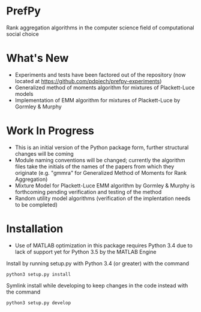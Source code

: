 PrefPy
======

Rank aggregation algorithms in the computer science field of computational social choice


What's New
==========

- Experiments and tests have been factored out of the repository (now located at https://github.com/pdpiech/prefpy-experiments)
- Generalized method of moments algorithm for mixtures of Plackett-Luce models
- Implementation of EMM algorithm for mixtures of Plackett-Luce by Gormley & Murphy


Work In Progress
================

- This is an initial version of the Python package form, further structural changes will be coming
- Module naming conventions will be changed; currently the algorithm files take the initials of the names of the papers from which they originate (e.g. "gmmra" for Generalized Method of Moments for Rank Aggregation)
- Mixture Model for Plackett-Luce EMM algorithm by Gormley & Murphy is forthcoming pending verification and testing of the method
- Random utility model algorithms (verification of the implentation needs to be completed)


Installation
============

- Use of MATLAB optimization in this package requires Python 3.4 due to lack of support yet for Python 3.5 by the MATLAB Engine

Install by running setup.py with Python 3.4 (or greater) with the command

    python3 setup.py install

Symlink install while developing to keep changes in the code instead with the command

    python3 setup.py develop
